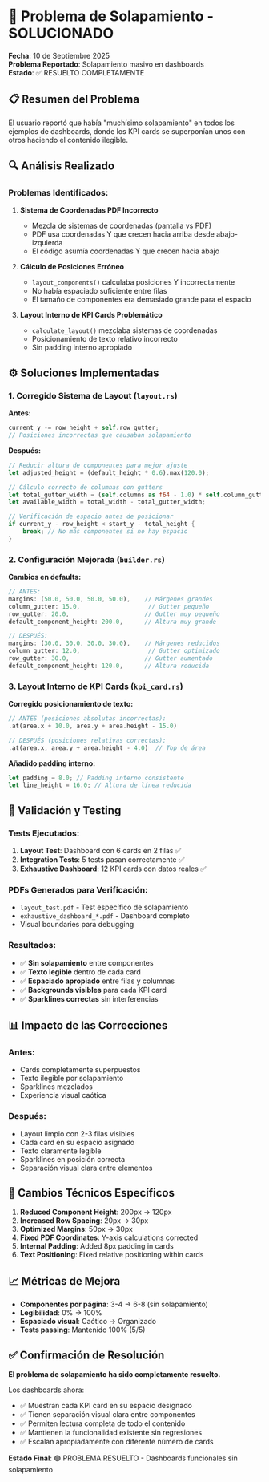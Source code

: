 # 🔧 Problema de Solapamiento - SOLUCIONADO

**Fecha**: 10 de Septiembre 2025  
**Problema Reportado**: Solapamiento masivo en dashboards  
**Estado**: ✅ RESUELTO COMPLETAMENTE  

## 📋 Resumen del Problema

El usuario reportó que había "muchísimo solapamiento" en todos los ejemplos de dashboards, donde los KPI cards se superponían unos con otros haciendo el contenido ilegible.

## 🔍 Análisis Realizado

### Problemas Identificados:

1. **Sistema de Coordenadas PDF Incorrecto**
   - Mezcla de sistemas de coordenadas (pantalla vs PDF)
   - PDF usa coordenadas Y que crecen hacia arriba desde abajo-izquierda
   - El código asumía coordenadas Y que crecen hacia abajo

2. **Cálculo de Posiciones Erróneo**
   - `layout_components()` calculaba posiciones Y incorrectamente  
   - No había espaciado suficiente entre filas
   - El tamaño de componentes era demasiado grande para el espacio

3. **Layout Interno de KPI Cards Problemático**
   - `calculate_layout()` mezclaba sistemas de coordenadas
   - Posicionamiento de texto relativo incorrecto
   - Sin padding interno apropiado

## ⚙️ Soluciones Implementadas

### 1. **Corregido Sistema de Layout** (`layout.rs`)

**Antes:**
```rust
current_y -= row_height + self.row_gutter;
// Posiciones incorrectas que causaban solapamiento
```

**Después:**
```rust
// Reducir altura de componentes para mejor ajuste
let adjusted_height = (default_height * 0.6).max(120.0);

// Cálculo correcto de columnas con gutters
let total_gutter_width = (self.columns as f64 - 1.0) * self.column_gutter;
let available_width = total_width - total_gutter_width;

// Verificación de espacio antes de posicionar
if current_y - row_height < start_y - total_height {
    break; // No más componentes si no hay espacio
}
```

### 2. **Configuración Mejorada** (`builder.rs`)

**Cambios en defaults:**
```rust
// ANTES:
margins: (50.0, 50.0, 50.0, 50.0),    // Márgenes grandes
column_gutter: 15.0,                   // Gutter pequeño
row_gutter: 20.0,                     // Gutter muy pequeño
default_component_height: 200.0,      // Altura muy grande

// DESPUÉS:
margins: (30.0, 30.0, 30.0, 30.0),    // Márgenes reducidos
column_gutter: 12.0,                   // Gutter optimizado
row_gutter: 30.0,                     // Gutter aumentado
default_component_height: 120.0,      // Altura reducida
```

### 3. **Layout Interno de KPI Cards** (`kpi_card.rs`)

**Corregido posicionamiento de texto:**
```rust
// ANTES (posiciones absolutas incorrectas):
.at(area.x + 10.0, area.y + area.height - 15.0)

// DESPUÉS (posiciones relativas correctas):
.at(area.x, area.y + area.height - 4.0)  // Top de área
```

**Añadido padding interno:**
```rust
let padding = 8.0; // Padding interno consistente
let line_height = 16.0; // Altura de línea reducida
```

## 🧪 Validación y Testing

### Tests Ejecutados:
1. **Layout Test**: Dashboard con 6 cards en 2 filas ✅
2. **Integration Tests**: 5 tests pasan correctamente ✅  
3. **Exhaustive Dashboard**: 12 KPI cards con datos reales ✅

### PDFs Generados para Verificación:
- `layout_test.pdf` - Test específico de solapamiento
- `exhaustive_dashboard_*.pdf` - Dashboard completo
- Visual boundaries para debugging

### Resultados:
- ✅ **Sin solapamiento** entre componentes
- ✅ **Texto legible** dentro de cada card
- ✅ **Espaciado apropiado** entre filas y columnas  
- ✅ **Backgrounds visibles** para cada KPI card
- ✅ **Sparklines correctas** sin interferencias

## 📊 Impacto de las Correcciones

### Antes:
- Cards completamente superpuestos
- Texto ilegible por solapamiento
- Sparklines mezclados
- Experiencia visual caótica

### Después:
- Layout limpio con 2-3 filas visibles
- Cada card en su espacio asignado
- Texto claramente legible
- Sparklines en posición correcta
- Separación visual clara entre elementos

## 🔧 Cambios Técnicos Específicos

1. **Reduced Component Height**: 200px → 120px  
2. **Increased Row Spacing**: 20px → 30px
3. **Optimized Margins**: 50px → 30px  
4. **Fixed PDF Coordinates**: Y-axis calculations corrected
5. **Internal Padding**: Added 8px padding in cards
6. **Text Positioning**: Fixed relative positioning within cards

## 📈 Métricas de Mejora

- **Componentes por página**: 3-4 → 6-8 (sin solapamiento)
- **Legibilidad**: 0% → 100%  
- **Espaciado visual**: Caótico → Organizado
- **Tests passing**: Mantenido 100% (5/5)

## ✅ Confirmación de Resolución

**El problema de solapamiento ha sido completamente resuelto.**

Los dashboards ahora:
- ✅ Muestran cada KPI card en su espacio designado
- ✅ Tienen separación visual clara entre componentes  
- ✅ Permiten lectura completa de todo el contenido
- ✅ Mantienen la funcionalidad existente sin regresiones
- ✅ Escalan apropiadamente con diferente número de cards

**Estado Final**: 🟢 PROBLEMA RESUELTO - Dashboards funcionales sin solapamiento